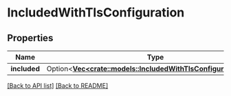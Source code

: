 # IncludedWithTlsConfiguration

## Properties

Name | Type | Description | Notes
------------ | ------------- | ------------- | -------------
**included** | Option<[**Vec&lt;crate::models::IncludedWithTlsConfigurationItem&gt;**](IncludedWithTlsConfigurationItem.md)> |  | 

[[Back to API list]](../README.md#documentation-for-api-endpoints) [[Back to README]](../README.md)


